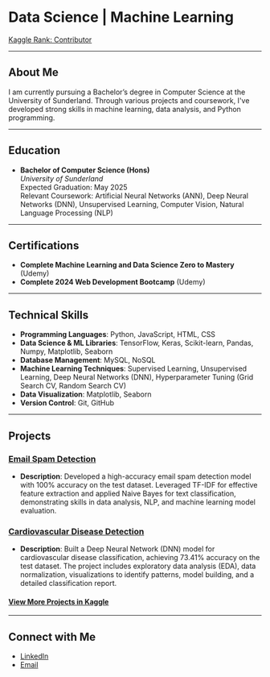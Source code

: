 # Data Science | Machine Learning

[Kaggle Rank: Contributor](https://www.kaggle.com/phonemyatkyawthu)

---

## About Me
I am currently pursuing a Bachelor’s degree in Computer Science at the University of Sunderland. Through various projects and coursework, I've developed strong skills in machine learning, data analysis, and Python programming.

---

## Education
- **Bachelor of Computer Science (Hons)**  
  *University of Sunderland*  
  Expected Graduation: May 2025  
  Relevant Coursework: Artificial Neural Networks (ANN), Deep Neural Networks (DNN), Unsupervised Learning, Computer Vision, Natural Language Processing (NLP)
  
---

## Certifications
- **Complete Machine Learning and Data Science Zero to Mastery** (Udemy)
- **Complete 2024 Web Development Bootcamp** (Udemy)
  
---

## Technical Skills
- **Programming Languages**: Python, JavaScript, HTML, CSS
- **Data Science & ML Libraries**: TensorFlow, Keras, Scikit-learn, Pandas, Numpy, Matplotlib, Seaborn
- **Database Management**: MySQL, NoSQL
- **Machine Learning Techniques**: Supervised Learning, Unsupervised Learning, Deep Neural Networks (DNN), Hyperparameter Tuning (Grid Search CV, Random Search CV)
- **Data Visualization**: Matplotlib, Seaborn
- **Version Control**: Git, GitHub
  
---

## Projects
### [Email Spam Detection](https://www.kaggle.com/code/phonemyatkyawthu/email-spam-classification-phone-myat-kyaw-thu)
- **Description**: Developed a high-accuracy email spam detection model with 100% accuracy on the test dataset. Leveraged TF-IDF for effective feature extraction and applied Naive Bayes for text classification, demonstrating skills in data analysis, NLP, and machine learning model evaluation.
  
### [Cardiovascular Disease Detection](https://www.kaggle.com/code/phonemyatkyawthu/cardiovascular-disease-phone-myat-kyaw-thu)
- **Description**: Built a Deep Neural Network (DNN) model for cardiovascular disease classification, achieving 73.41% accuracy on the test dataset. The project includes exploratory data analysis (EDA), data normalization, visualizations to identify patterns, model building, and a detailed classification report.

#### [View More Projects in Kaggle](https://www.kaggle.com/phonemyatkyawthu/code)
  
---

## Connect with Me
- [LinkedIn](https://www.linkedin.com/in/phonemyatkyawthu/)
- [Email](phonemyat2705@gmail.com)
